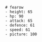             # fearow
            - height: 65
            - hp: 90
            - attack: 65
            - defence: 61
            - speed: 61
            - picture: 100
    